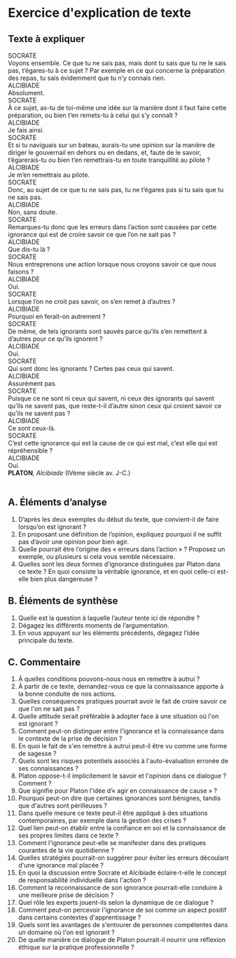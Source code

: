 # Exercice d'explication de texte

## Texte à expliquer

SOCRATE<br>Voyons ensemble. Ce que tu ne sais pas, mais dont tu sais que tu ne le sais pas, t’égares-tu à ce sujet ? Par exemple en ce qui concerne la préparation des repas, tu sais évidemment que tu n’y connais rien.<br>ALCIBIADE<br>Absolument.<br>SOCRATE<br>À ce sujet, as-tu de toi-même une idée sur la manière dont il faut faire cette préparation, ou bien t’en remets-tu à celui qui s’y connaît ?<br>ALCIBIADE<br>Je fais ainsi.<br>SOCRATE<br>Et si tu naviguais sur un bateau, aurais-tu une opinion sur la manière de diriger le gouvernail en dehors ou en dedans, et, faute de le savoir, t’égarerais-tu ou bien t’en remettrais-tu en toute tranquillité au pilote ?<br>ALCIBIADE<br>Je m’en remettrais au pilote.<br>SOCRATE<br>Donc, au sujet de ce que tu ne sais pas, tu ne t’égares pas si tu sais que tu ne sais pas.<br>ALCIBIADE<br>Non, sans doute.<br>SOCRATE<br>Remarques-tu donc que les erreurs dans l’action sont causées par cette ignorance qui est de croire savoir ce que l’on ne sait pas ?<br>ALCIBIADE<br>Que dis-tu là ?<br>SOCRATE<br>Nous entreprenons une action lorsque nous croyons savoir ce que nous faisons ?<br>ALCIBIADE<br>Oui.<br>SOCRATE<br>Lorsque l’on ne croit pas savoir, on s’en remet à d’autres ?<br>ALCIBIADE<br>Pourquoi en ferait-on autrement ?<br>SOCRATE<br>De même, de tels ignorants sont sauvés parce qu’ils s’en remettent à d’autres pour ce qu’ils ignorent ?<br>ALCIBIADE<br>Oui.<br>SOCRATE<br>Qui sont donc les ignorants ? Certes pas ceux qui savent.<br>ALCIBIADE<br>Assurément pas.<br>SOCRATE<br>Puisque ce ne sont ni ceux qui savent, ni ceux des ignorants qui savent qu’ils ne savent pas, que reste-t-il d’autre sinon ceux qui croient savoir ce qu’ils ne savent pas ?<br>ALCIBIADE<br>Ce sont ceux-là.<br>SOCRATE<br>C’est cette ignorance qui est la cause de ce qui est mal, c’est elle qui est répréhensible ?<br>ALCIBIADE<br>Oui.<br><b>PLATON</b>, <i>Alcibiade</i> (IVème siècle av. J-C.)<br><br>

## A. Éléments d’analyse

1. D’après les deux exemples du début du texte, que convient-il de faire lorsqu’on est ignorant ?
2. En proposant une définition de l’opinion, expliquez pourquoi il ne suffit pas d’avoir une opinion pour bien agir.
3. Quelle pourrait être l’origine des « erreurs dans l’action » ? Proposez un exemple, ou plusieurs si cela vous semble nécessaire.
4. Quelles sont les deux formes d’ignorance distinguées par Platon dans ce texte ? En quoi consiste la véritable ignorance, et en quoi celle-ci est-elle bien plus dangereuse ?

## B. Éléments de synthèse

1. Quelle est la question à laquelle l’auteur tente ici de répondre ?
2. Dégagez les différents moments de l’argumentation.
3. En vous appuyant sur les éléments précédents, dégagez l’idée principale du texte.

## C. Commentaire

1. À quelles conditions pouvons-nous nous en remettre à autrui ?
2. À partir de ce texte, demandez-vous ce que la connaissance apporte à la bonne conduite de nos actions.
3. Quelles conséquences pratiques pourrait avoir le fait de croire savoir ce que l'on ne sait pas ?
4. Quelle attitude serait préférable à adopter face à une situation où l'on est ignorant ?
5. Comment peut-on distinguer entre l'ignorance et la connaissance dans le contexte de la prise de décision ?
6. En quoi le fait de s'en remettre à autrui peut-il être vu comme une forme de sagesse ?
7. Quels sont les risques potentiels associés à l'auto-évaluation erronée de ses connaissances ?
8. Platon oppose-t-il implicitement le savoir et l'opinion dans ce dialogue ? Comment ?
9. Que signifie pour Platon l'idée d’« agir en connaissance de cause » ?
10. Pourquoi peut-on dire que certaines ignorances sont bénignes, tandis que d'autres sont périlleuses ?
11. Dans quelle mesure ce texte peut-il être appliqué à des situations contemporaines, par exemple dans la gestion des crises ?
12. Quel lien peut-on établir entre la confiance en soi et la connaissance de ses propres limites dans ce texte ? 
13. Comment l'ignorance peut-elle se manifester dans des pratiques courantes de la vie quotidienne ? 
14. Quelles stratégies pourrait-on suggérer pour éviter les erreurs découlant d'une ignorance mal placée ? 
15. En quoi la discussion entre Socrate et Alcibiade éclaire-t-elle le concept de responsabilité individuelle dans l'action ? 
16. Comment la reconnaissance de son ignorance pourrait-elle conduire à une meilleure prise de décision ? 
17. Quel rôle les experts jouent-ils selon la dynamique de ce dialogue ?
18. Comment peut-on percevoir l'ignorance de soi comme un aspect positif dans certains contextes d'apprentissage ?
19. Quels sont les avantages de s'entourer de personnes compétentes dans un domaine où l'on est ignorant ?
20. De quelle manière ce dialogue de Platon pourrait-il nourrir une réflexion éthique sur la pratique professionnelle ?